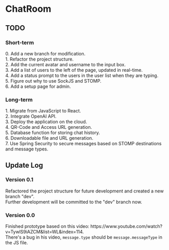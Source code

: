 # ChatRoom

<h2>TODO</h2>
<h3>Short-term</h3>
0. Add a new branch for modification.<br>
1. Refactor the project structure.<br>
2. Add the current avatar and username to the input box.<br>
3. Add a list of users to the left of the page, updated in real-time.<br>
4. Add a status prompt to the users in the user list when they are typing.<br>
5. Figure out why to use SockJS and STOMP.<br>
6. Add a setup page for admin.<br>

<h3>Long-term</h3>
1. Migrate from JavaScript to React.<br>
2. Integrate OpenAI API.<br>
3. Deploy the application on the cloud.<br>
4. QR-Code and Access URL generation.<br>
5. Database function for storing chat history.<br>
6. Downloadable file and URL generation.<br>
7. Use Spring Security to secure messages based on STOMP destinations and message types.<br>

<h2>Update Log</h2>
<h3>Version 0.1</h3>
Refactored the project structure for future development and created a new branch "dev".<br>
Further development will be committed to the "dev" branch now.
<h3>Version 0.0</h3>
Finished prototype based on this video: <URL>https://www.youtube.com/watch?v=TywlS9iAZCM&list=WL&index=114</URL>.<br>
There's a bug in his video, <code>message.type</code> should be <code>message.messageType</code> in the JS file.
